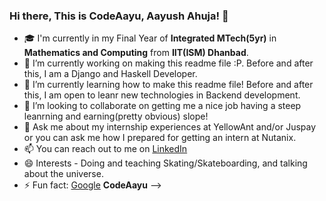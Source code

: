 ### Hi there, This is CodeAayu, Aayush Ahuja! 👋


- 🎓 I'm currently in my Final Year of **Integrated MTech(5yr)** in **Mathematics and Computing** from **IIT(ISM) Dhanbad**.
- 🔭 I’m currently working on making this readme file :P. Before and after this, I am a Django and Haskell Developer. 
- 🌱 I’m currently learning how to make this readme file! Before and after this, I am open to leanr new technologies in Backend development.
- 👯 I’m looking to collaborate on getting me a nice job having a steep leanrning and earning(pretty obvious) slope!
- 💬 Ask me about my internship experiences at YellowAnt and/or Juspay or you can ask me how I prepared for getting an intern at Nutanix.
- 📫 You can reach out to me on [LinkedIn](https://www.linkedin.com/in/CodeAayu)
- 😄 Interests - Doing and teaching Skating/Skateboarding, and talking about the universe.
- ⚡ Fun fact: [Google](https://www.google.com/search?q=CodeAayu) **CodeAayu** 
-->
